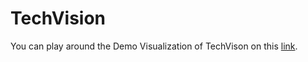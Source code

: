 # TechVision

You can play around the Demo Visualization of TechVison on this [link](http://projector.tensorflow.org/?config=https://raw.githubusercontent.com/parulsethi/DocViz/master/movie_plot_config.json).
